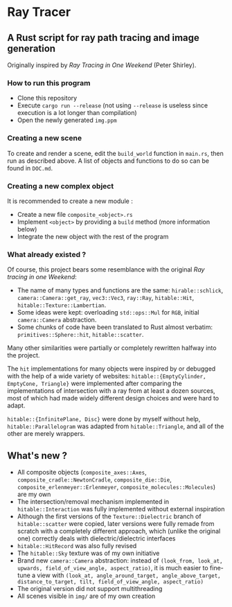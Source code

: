# Ray Tracer

## A Rust script for ray path tracing and image generation

Originally inspired by _Ray Tracing in One Weekend_ (Peter Shirley).

### How to run this program

- Clone this repository
- Execute `cargo run --release` (not using `--release` is useless since execution is a lot longer than compilation)
- Open the newly generated `img.ppm`

### Creating a new scene

To create and render a scene, edit the `build_world` function in `main.rs`, then run as described above. A list of objects and functions to do so can be found in `DOC.md`.

### Creating a new complex object

It is recommended to create a new module :
- Create a new file `composite_<object>.rs`
- Implement `<object>` by providing a `build` method (more information below)
- Integrate the new object with the rest of the program

### What already existed ?

Of course, this project bears some resemblance with the original _Ray tracing in one Weekend_:
- The name of many types and functions are the same: `hirable::schlick`, `camera::Camera::get_ray`, `vec3::Vec3`, `ray::Ray`, `hitable::Hit`, `hitable::Texture::Lambertian`.
- Some ideas were kept: overloading `std::ops::Mul` for `RGB`, initial `camera::Camera` abstraction.
- Some chunks of code have been translated to Rust almost verbatim: `primitives::Sphere::hit`, `hitable::scatter`.

Many other similarities were partially or completely rewritten halfway into the project.

The `hit` implementations for many objects were inspired by or debugged with the help of a wide variety of websites: `hitable::{EmptyCylinder, EmptyCone, Triangle}` were implemented after comparing the implementations of intersection with a ray from at least a dozen sources, most of which had made widely different design choices and were hard to adapt.

`hitable::{InfinitePlane, Disc}` were done by myself without help, `hitable::Parallelogram` was adapted from `hitable::Triangle`, and all of the other are merely wrappers.

## What's new ?

- All composite objects (`composite_axes::Axes`, `composite_cradle::NewtonCradle`, `composite_die::Die`, `composite_erlenmeyer::Erlenmeyer`, `composite_molecules::Molecules`) are my own
- The intersection/removal mechanism implemented in `hitable::Interaction` was fully implemented without external inspiration
- Although the first versions of the `Texture::Dielectric` branch of `hitable::scatter` were copied, later versions were fully remade from scratch with a completely different approach, which (unlike the original one) correctly deals with dielectric/dielectric interfaces
- `hitable::HitRecord` was also fully revised
- The `hitable::Sky` texture was of my own initiative
- Brand new `camera::Camera` abstraction: instead of `(look_from, look_at, upwards, field_of_view_angle, aspect_ratio)`, it is much easier to fine-tune a view with `(look_at, angle_around_target, angle_above_target, distance_to_target, tilt, field_of_view_angle, aspect_ratio)`
- The original version did not support multithreading
- All scenes visible in `img/` are of my own creation

